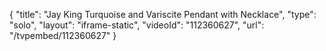 {
    "title": "Jay King Turquoise and Variscite Pendant with Necklace",
    "type": "solo",
    "layout": "iframe-static",
    "videoId": "112360627",
    "url": "\/tvpembed\/112360627"
}